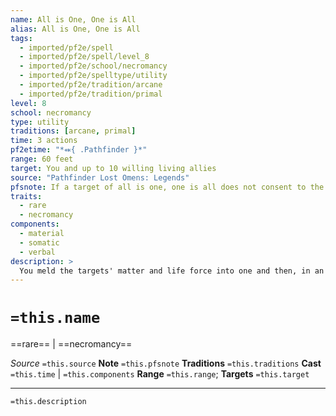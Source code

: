 ```yaml
---
name: All is One, One is All
alias: All is One, One is All
tags:
  - imported/pf2e/spell
  - imported/pf2e/spell/level_8
  - imported/pf2e/school/necromancy
  - imported/pf2e/spelltype/utility
  - imported/pf2e/tradition/arcane
  - imported/pf2e/tradition/primal
level: 8
school: necromancy
type: utility
traditions: [arcane, primal]
time: 3 actions
pf2etime: "*⬽{ .Pathfinder }*"
range: 60 feet
target: You and up to 10 willing living allies
source: "Pathfinder Lost Omens: Legends"
pfsnote: If a target of all is one, one is all does not consent to the allocation of Hit Points resulting from this spell, they become an unwilling target and they (and their Hit Points) are removed from the spell’s effect. The spell can continue with any remaining targets.
traits:
  - rare
  - necromancy
components:
  - material
  - somatic
  - verbal
description: >
  You meld the targets' matter and life force into one and then, in an instant, sift them back out into their component selves. When you separate the targets back into themselves, you can choose to switch the positions of any number of targets with the positions of other targets. Additionally, you can modulate the share of vital essence to share the burden of pain. Distribute the Hit Points of all targets however you choose, except that no target can receive fewer than 1 Hit Point or more than their maximum Hit Points.
---
```

# `=this.name`
==rare== | ==necromancy==

*Source* `=this.source`
**Note** `=this.pfsnote`
**Traditions** `=this.traditions`
**Cast** `=this.time` | `=this.components`
**Range** `=this.range`; **Targets** `=this.target`

***
`=this.description`
